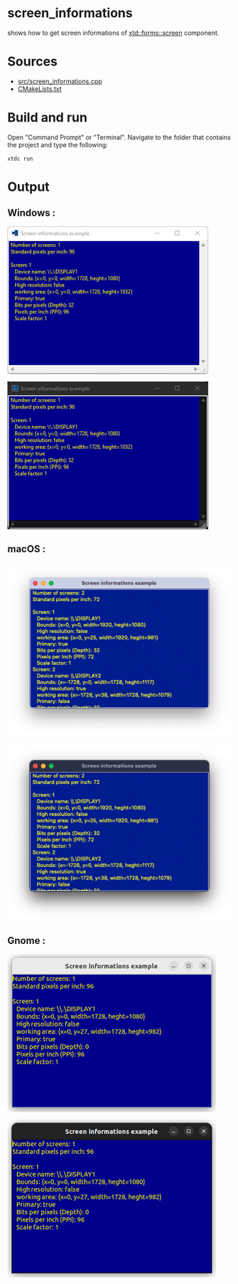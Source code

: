 # screen_informations

shows how to get screen informations of [xtd::forms::screen](../../../../src/xtd.forms/include/xtd/forms/screen.h) component.

# Sources

* [src/screen_informations.cpp](src/screen_informations.cpp)
* [CMakeLists.txt](CMakeLists.txt)

# Build and run

Open "Command Prompt" or "Terminal". Navigate to the folder that contains the project and type the following:

```shell
xtdc run
```

# Output

## Windows :

![Screenshot](../../../../docs/pictures/examples/screen_informations_w.png)

![Screenshot](../../../../docs/pictures/examples/screen_informations_wd.png)

## macOS :

![Screenshot](../../../../docs/pictures/examples/screen_informations_m.png)

![Screenshot](../../../../docs/pictures/examples/screen_informations_md.png)

## Gnome :

![Screenshot](../../../../docs/pictures/examples/screen_informations_g.png)

![Screenshot](../../../../docs/pictures/examples/screen_informations_gd.png)
